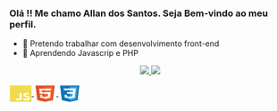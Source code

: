 ### Olá !! Me chamo Allan dos Santos. Seja Bem-vindo ao meu perfil.

- 🔭 Pretendo trabalhar com desenvolvimento front-end 
- 🌱 Aprendendo Javascrip e PHP



<div align="center">
  <a href="https://github.com/Dev-allanSantos">
  <img height="180em" src="https://github-readme-stats.vercel.app/api?username=Dev-allanSantos&show_icons=true&theme=dracula&include_all_commits=true&count_private=true"/>
  <img height="180em" src="https://github-readme-stats.vercel.app/api/top-langs/?username=Dev-allanSantos&layout=compact&langs_count=7&theme=dracula"/>
</div>
  
  <div style="display: inline_block"><br>
  <img align="center" alt="Allan-Js" height="30" width="40" src="https://raw.githubusercontent.com/devicons/devicon/master/icons/javascript/javascript-plain.svg">
  
  <img align="center" alt="Allan-HTML" height="30" width="40" src="https://raw.githubusercontent.com/devicons/devicon/master/icons/html5/html5-original.svg">
  <img align="center" alt="Rafa-CSS" height="30" width="40" src="https://raw.githubusercontent.com/devicons/devicon/master/icons/css3/css3-original.svg">
 
  
</div>
  
